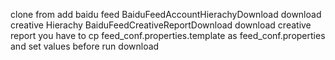 clone from
add baidu feed
BaiduFeedAccountHierachyDownload
download creative Hierachy
BaiduFeedCreativeReportDownload
download creative report
you have to  cp feed_conf.properties.template as feed_conf.properties and set values before run download

